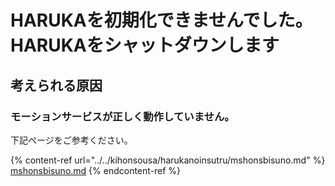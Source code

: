 # HARUKAを初期化できませんでした。HARUKAをシャットダウンします

## 考えられる原因

### モーションサービスが正しく動作していません。

下記ページをご参考ください。

{% content-ref url="../../kihonsousa/harukanoinsutru/mshonsbisuno.md" %}
[mshonsbisuno.md](../../kihonsousa/harukanoinsutru/mshonsbisuno.md)
{% endcontent-ref %}


